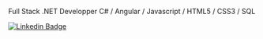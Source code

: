Full Stack .NET Developper
C# / Angular / Javascript / HTML5 / CSS3 / SQL
    
[![Linkedin Badge](https://img.shields.io/badge/-LinkedIn-blue?style=flat-square&logo=Linkedin&logoColor=white&link=https://www.linkedin.com/in/petersoncabrini/)](https://www.linkedin.com/in/petersoncabrini/)


<!---
petersoncabrini/petersoncabrini is a ✨ special ✨ repository because its `README.md` (this file) appears on your GitHub profile.
You can click the Preview link to take a look at your changes.
--->
